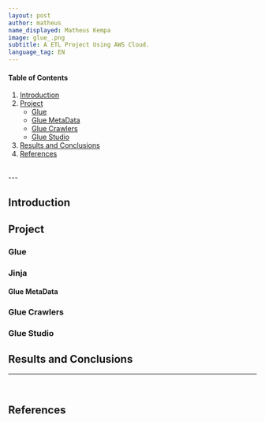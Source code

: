 ```yaml
---
layout: post
author: matheus
name_displayed: Matheus Kempa
image: glue_.png
subtitle: A ETL Project Using AWS Cloud.
language_tag: EN 
---
```


#### Table of Contents

1. [Introduction](#introduction)
2. [Project](#project)
    - [Glue](#glue)
    - [Glue MetaData](#glue-metadata)
    - [Glue Crawlers](#glue-crawlers)
    - [Glue Studio](#glue-studio)
3. [Results and Conclusions](#results-and-conclusions)
4. [References](#references)


<br>
---

## Introduction


## Project


### Glue


### Jinja


#### Glue MetaData


### Glue Crawlers 


### Glue Studio 


## Results and Conclusions

---

<br>

## References


